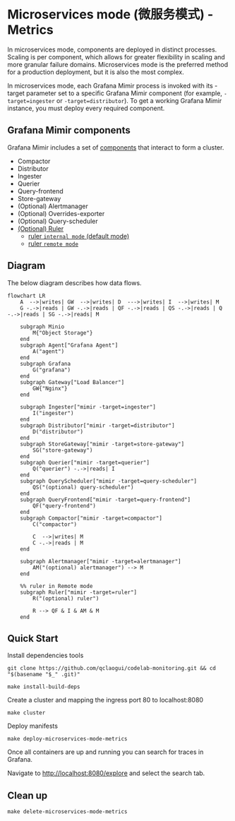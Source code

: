 # Microservices mode (微服务模式) - Metrics

In microservices mode, components are deployed in distinct processes. Scaling is per component, which allows for greater flexibility in scaling and more granular failure domains. Microservices mode is the preferred method for a production deployment, but it is also the most complex.

In microservices mode, each Grafana Mimir process is invoked with its -target parameter set to a specific Grafana Mimir component (for example, `-target=ingester` or `-target=distributor`). To get a working Grafana Mimir instance, you must deploy every required component.

## Grafana Mimir components

Grafana Mimir includes a set of [components](https://grafana.com/docs/mimir/latest/references/architecture/components/) that interact to form a cluster.

- Compactor
- Distributor
- Ingester
- Querier
- Query-frontend
- Store-gateway
- (Optional) Alertmanager
- (Optional) Overrides-exporter
- (Optional) Query-scheduler
- [(Optional) Ruler](https://grafana.com/docs/mimir/latest/references/architecture/components/ruler)
  - [ruler `internal mode` (default mode)](https://grafana.com/docs/mimir/latest/references/architecture/components/ruler/#internal)
  - [ruler `remote mode`](https://grafana.com/docs/mimir/latest/references/architecture/components/ruler/#remote)

## Diagram

The below diagram describes how data flows.

```mermaid
flowchart LR
    A  -->|writes| GW  -->|writes| D  --->|writes| I  -->|writes| M
    G -.->|reads | GW -.->|reads | QF -.->|reads | QS -.->|reads | Q -.->|reads | SG -.->|reads| M

    subgraph Minio
        M{"Object Storage"}
    end
    subgraph Agent["Grafana Agent"]
        A("agent")
    end
    subgraph Grafana
        G("grafana")
    end
    subgraph Gateway["Load Balancer"]
        GW{"Nginx"}
    end

    subgraph Ingester["mimir -target=ingester"]
        I("ingester")
    end
    subgraph Distributor["mimir -target=distributor"]
        D("distributor")
    end
    subgraph StoreGateway["mimir -target=store-gateway"]
        SG("store-gateway")
    end
    subgraph Querier["mimir -target=querier"]
        Q("querier") -.->|reads| I
    end
    subgraph QueryScheduler["mimir -target=query-scheduler"]
        QS("(optional) query-scheduler")
    end
    subgraph QueryFrontend["mimir -target=query-frontend"]
        QF("query-frontend")
    end
    subgraph Compactor["mimir -target=compactor"]
        C("compactor")

        C  -->|writes| M
        C -.->|reads | M
    end

    subgraph Alertmanager["mimir -target=alertmanager"]
        AM("(optional) alertmanager") --> M
    end

    %% ruler in Remote mode
    subgraph Ruler["mimir -target=ruler"]
        R("(optional) ruler")

        R --> QF & I & AM & M
    end
```

## Quick Start

Install dependencies tools

```shell
git clone https://github.com/qclaogui/codelab-monitoring.git && cd "$(basename "$_" .git)"

make install-build-deps
```

Create a cluster and mapping the ingress port 80 to localhost:8080

```shell
make cluster
```

Deploy manifests

```shell
make deploy-microservices-mode-metrics
```

Once all containers are up and running you can search for traces in Grafana.

Navigate to [http://localhost:8080/explore](http://localhost:8080/explore) and select the search tab.

## Clean up

```shell
make delete-microservices-mode-metrics
```
